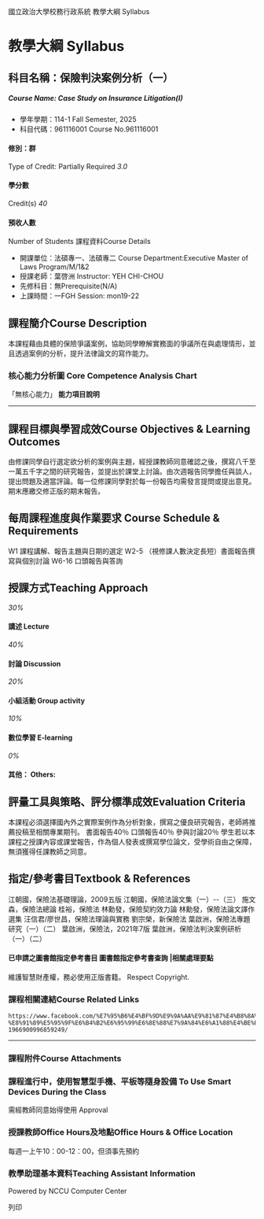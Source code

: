 國立政治大學校務行政系統 教學大綱 Syllabus
# 教學大綱 Syllabus
##  科目名稱：保險判決案例分析（一）
#####  Course Name: Case Study on Insurance Litigation(I)
  * 學年學期：114-1 Fall Semester, 2025 
  * 科目代碼：961116001 Course No.961116001


#### 修別：群
Type of Credit: Partially Required 
_3.0_
#### 學分數
Credit(s)
_40_
#### 預收人數
Number of Students
課程資料Course Details
  * 開課單位：法碩專一、法碩專二 Course Department:Executive Master of Laws Program/M/1&2 
  * 授課老師：葉啓洲 Instructor: YEH CHI-CHOU 
  * 先修科目：無Prerequisite(N/A)
  * 上課時間：一FGH Session: mon19-22


##  課程簡介Course Description
本課程藉由具體的保險爭議案例，協助同學瞭解實務面的爭議所在與處理情形，並且透過案例的分析，提升法律論文的寫作能力。
###  核心能力分析圖 Core Competence Analysis Chart
「無核心能力」 
**能力項目說明**
* * *
##  課程目標與學習成效Course Objectives & Learning Outcomes 
由修課同學自行選定欲分析的案例與主題，經授課教師同意確認之後，撰寫八千至一萬五千字之間的研究報告，並提出於課堂上討論。由次週報告同學擔任與談人，提出問題及適當評論。每一位修課同學對於每一份報告均需發言提問或提出意見。期末應繳交修正版的期末報告。
##  每周課程進度與作業要求 Course Schedule & Requirements
W1 課程講解、報告主題與日期的選定
W2-5 （視修課人數決定長短）書面報告撰寫與個別討論
W6-16 口頭報告與答詢
##  授課方式Teaching Approach
_30%_
####  講述 Lecture
_40%_
####  討論 Discussion
_20%_
####  小組活動 Group activity
_10%_
####  數位學習 E-learning
_0%_
####  其他： Others:
##  評量工具與策略、評分標準成效Evaluation Criteria
本課程必須選擇國內外之實際案例作為分析對象，撰寫之優良研究報告，老師將推薦投稿至相關專業期刊。
書面報告40％
口頭報告40％
參與討論20％
學生若以本課程之授課內容或課堂報告，作為個人發表或撰寫學位論文，受學術自由之保障，無須獲得任課教師之同意。
##  指定/參考書目Textbook & References
江朝國，保險法基礎理論，2009五版
江朝國，保險法論文集（一）--（三）
施文森，保險法總論
桂裕，保險法
林勳發，保險契約效力論
林勳發，保險法論文譯作選集
汪信君/廖世昌，保險法理論與實務
劉宗榮，新保險法
葉啟洲，保險法專題研究（一）（二）
葉啟洲，保險法，2021年7版
葉啟洲，保險法判決案例研析（一）（二）
####  已申請之圖書館指定參考書目  圖書館指定參考書查詢 |相關處理要點
維護智慧財產權，務必使用正版書籍。 Respect Copyright.
###  課程相關連結Course Related Links
```
https://www.facebook.com/%E7%95%B6%E4%BF%9D%E9%9A%AA%E9%81%87%E4%B8%8A%E6%B3%95%E5%BE%8B-%E8%91%89%E5%95%9F%E6%B4%B2%E6%95%99%E6%8E%88%E7%9A%84%E6%A1%88%E4%BE%8B%E8%AC%9B%E5%A0%82-1966900996859249/
```

* * *
###  課程附件Course Attachments
###  課程進行中，使用智慧型手機、平板等隨身設備 To Use Smart Devices During the Class
需經教師同意始得使用  Approval
###  授課教師Office Hours及地點Office Hours & Office Location
每週一上午10：00-12：00，但須事先預約
###  教學助理基本資料Teaching Assistant Information
Powered by NCCU Computer Center
  
列印

